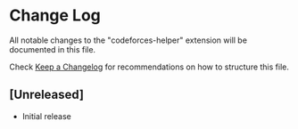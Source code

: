# Change Log

All notable changes to the "codeforces-helper" extension will be documented in this file.

Check [Keep a Changelog](http://keepachangelog.com/) for recommendations on how to structure this file.

## [Unreleased]

- Initial release